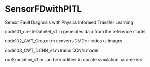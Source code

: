 # SensorFDwithPITL
Sensor Fault Diagnosis with Physics Informed Transfer Learning

code101_createDataSet_v1.m generates data from the reference model

code102_CWT_Creator.m converts DMDc modes to images

code103_CWT_DCNN_v1.m trains DCNN model

runSimulation_v1.m can be modified to update simulation parameters
